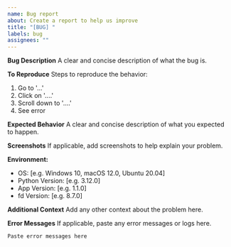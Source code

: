 ```yaml
---
name: Bug report
about: Create a report to help us improve
title: "[BUG] "
labels: bug
assignees: ""
---
```


**Bug Description**
A clear and concise description of what the bug is.

**To Reproduce**
Steps to reproduce the behavior:

1. Go to '...'
2. Click on '....'
3. Scroll down to '....'
4. See error

**Expected Behavior**
A clear and concise description of what you expected to happen.

**Screenshots**
If applicable, add screenshots to help explain your problem.

**Environment:**

- OS: [e.g. Windows 10, macOS 12.0, Ubuntu 20.04]
- Python Version: [e.g. 3.12.0]
- App Version: [e.g. 1.1.0]
- fd Version: [e.g. 8.7.0]

**Additional Context**
Add any other context about the problem here.

**Error Messages**
If applicable, paste any error messages or logs here.

```
Paste error messages here
```
